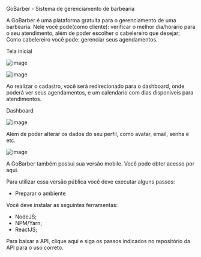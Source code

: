 GoBarber - Sistema de gerenciamento de barbearia

A GoBarber é uma plataforma gratuita para o gerenciamento de uma barbearia. Nele você pode(como cliente): verificar o melhor dia/horário para o seu atendimento, além de poder escolher o cabelereiro que desejar;
Como cabelereiro você pode: gerenciar seus agendamentos.

Tela inicial

![image](https://user-images.githubusercontent.com/57508196/110375280-88fd0180-8030-11eb-9070-ab078f47e47e.png)

![image](https://user-images.githubusercontent.com/57508196/110374941-0f651380-8030-11eb-9d1a-95c5c9be5b35.png)


Ao realizar o cadastro, você será redirecionado para o dashboard, onde poderá ver seus agendamentos, e um calendario com dias disponiveis para atendimentos.

Dashboard

![image](https://user-images.githubusercontent.com/57508196/110375360-a205b280-8030-11eb-8d56-55194b44bf25.png)

Além de poder alterar os dados do seu perfil, como avatar, email, senha e etc.

![image](https://user-images.githubusercontent.com/57508196/110375438-b8ac0980-8030-11eb-961b-1525686c9fa2.png)

A GoBarber também possui sua versão mobile. Você pode obter acesso por aqui.

Para utilizar essa versão pública você deve executar alguns passos:

- Preparar o ambiente

Você deve instalar as seguintes ferramentas:

- NodeJS;
- NPM/Yarn;
- ReactJS;

Para baixar a API, clique aqui e siga os passos indicados no repositório da API para o uso correto.
